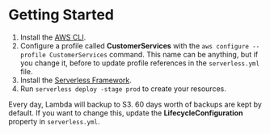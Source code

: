 # Getting Started

1. Install the [AWS CLI](https://awscli.amazonaws.com/AWSCLIV2.msi).
1. Configure a profile called **CustomerServices** with the `aws configure --profile CustomerServices` command. This name can be anything, but if you change it, before to update profile references in the `serverless.yml` file.
1. Install the [Serverless Framework](https://www.serverless.com/framework/docs/getting-started/).
1. Run `serverless deploy -stage prod` to create your resources.

Every day, Lambda will backup to S3. 60 days worth of backups are kept by default. If you want to change this, update the **LifecycleConfiguration** property in `serverless.yml`.